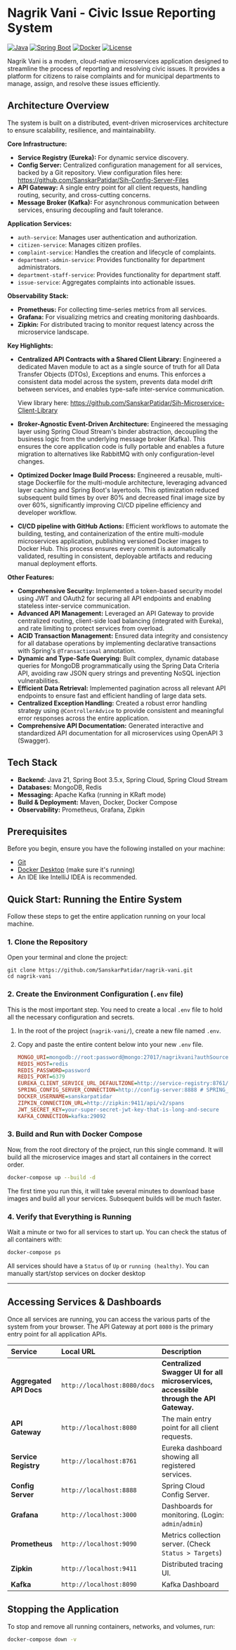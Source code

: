 # Nagrik Vani - Civic Issue Reporting System

[![Java](https://img.shields.io/badge/Java-21-blue.svg)](https://www.java.com)
[![Spring Boot](https://img.shields.io/badge/Spring%20Boot-3.5.x-brightgreen.svg)](https://spring.io/projects/spring-boot)
[![Docker](https://img.shields.io/badge/Docker-Ready-blue.svg)](https://www.docker.com/)
[![License](https://img.shields.io/badge/License-MIT-yellow.svg)](LICENSE)

Nagrik Vani is a modern, cloud-native microservices application designed to streamline the process of reporting and resolving civic issues. It provides a platform for citizens to raise complaints and for municipal departments to manage, assign, and resolve these issues efficiently.

## Architecture Overview

The system is built on a distributed, event-driven microservices architecture to ensure scalability, resilience, and maintainability.

**Core Infrastructure:**
* **Service Registry (Eureka):** For dynamic service discovery.
* **Config Server:** Centralized configuration management for all services, backed by a Git repository. View configuration files here: https://github.com/SanskarPatidar/Sih-Config-Server-Files
* **API Gateway:** A single entry point for all client requests, handling routing, security, and cross-cutting concerns.
* **Message Broker (Kafka):** For asynchronous communication between services, ensuring decoupling and fault tolerance.

**Application Services:**
* `auth-service`: Manages user authentication and authorization.
* `citizen-service`: Manages citizen profiles.
* `complaint-service`: Handles the creation and lifecycle of complaints.
* `department-admin-service`: Provides functionality for department administrators.
* `department-staff-service`: Provides functionality for department staff.
* `issue-service`: Aggregates complaints into actionable issues.

**Observability Stack:**
* **Prometheus:** For collecting time-series metrics from all services.
* **Grafana:** For visualizing metrics and creating monitoring dashboards.
* **Zipkin:** For distributed tracing to monitor request latency across the microservice landscape.

**Key Highlights:**
* **Centralized API Contracts with a Shared Client Library:** Engineered a dedicated Maven module to act as a single source of truth for all Data Transfer Objects (DTOs), Exceptions and enums. This enforces a consistent data model across the system, prevents data model drift between services, and enables type-safe inter-service communication.

  View library here: https://github.com/SanskarPatidar/Sih-Microservice-Client-Library
* **Broker-Agnostic Event-Driven Architecture:** Engineered the messaging layer using Spring Cloud Stream's binder abstraction, decoupling the business logic from the underlying message broker (Kafka). This ensures the core application code is fully portable and enables a future migration to alternatives like RabbitMQ with only configuration-level changes.
* **Optimized Docker Image Build Process:** Engineered a reusable, multi-stage Dockerfile for the multi-module architecture, leveraging advanced layer caching and Spring Boot's layertools. This optimization reduced subsequent build times by over 80% and decreased final image size by over 60%, significantly improving CI/CD pipeline efficiency and developer workflow.
* **CI/CD pipeline with GitHub Actions:** Efficient workflows to automate the building, testing, and containerization of the entire multi-module microservices application, publishing versioned Docker images to Docker Hub. This process ensures every commit is automatically validated, resulting in consistent, deployable artifacts and reducing manual deployment efforts.

**Other Features:**
* **Comprehensive Security:** Implemented a token-based security model using JWT and OAuth2 for securing all API endpoints and enabling stateless inter-service communication.
* **Advanced API Management:** Leveraged an API Gateway to provide centralized routing, client-side load balancing (integrated with Eureka), and rate limiting to protect services from overload.
* **ACID Transaction Management:** Ensured data integrity and consistency for all database operations by implementing declarative transactions with Spring's `@Transactional` annotation.
* **Dynamic and Type-Safe Querying:** Built complex, dynamic database queries for MongoDB programmatically using the Spring Data Criteria API, avoiding raw JSON query strings and preventing NoSQL injection vulnerabilities.
* **Efficient Data Retrieval:** Implemented pagination across all relevant API endpoints to ensure fast and efficient handling of large data sets.
* **Centralized Exception Handling:** Created a robust error handling strategy using `@ControllerAdvice` to provide consistent and meaningful error responses across the entire application.
* **Comprehensive API Documentation:** Generated interactive and standardized API documentation for all microservices using OpenAPI 3 (Swagger).

## Tech Stack

* **Backend:** Java 21, Spring Boot 3.5.x, Spring Cloud, Spring Cloud Stream
* **Databases:** MongoDB, Redis
* **Messaging:** Apache Kafka (running in KRaft mode)
* **Build & Deployment:** Maven, Docker, Docker Compose
* **Observability:** Prometheus, Grafana, Zipkin

## Prerequisites

Before you begin, ensure you have the following installed on your machine:
* [Git](https://git-scm.com/downloads)
* [Docker Desktop](https://www.docker.com/products/docker-desktop/) (make sure it's running)
* An IDE like IntelliJ IDEA is recommended.

## Quick Start: Running the Entire System

Follow these steps to get the entire application running on your local machine.

### 1. Clone the Repository
Open your terminal and clone the project:
```git
git clone https://github.com/SanskarPatidar/nagrik-vani.git
cd nagrik-vani
```

### 2\. Create the Environment Configuration (`.env` file)

This is the most important step. You need to create a local `.env` file to hold all the necessary configuration and secrets.

1.  In the root of the project (`nagrik-vani/`), create a new file named `.env`.

2.  Copy and paste the entire content below into your new `.env` file.

    ```ini
    MONGO_URI=mongodb://root:password@mongo:27017/nagrikvani?authSource=admin
    REDIS_HOST=redis
    REDIS_PASSWORD=password
    REDIS_PORT=6379
    EUREKA_CLIENT_SERVICE_URL_DEFAULTZONE=http://service-registry:8761/eureka
    SPRING_CONFIG_SERVER_CONNECTION=http://config-server:8888 # SPRING_CONFIG_IMPORT name is dangerous, do not try this at home
    DOCKER_USERNAME=sanskarpatidar
    ZIPKIN_CONNECTION_URL=http://zipkin:9411/api/v2/spans
    JWT_SECRET_KEY=your-super-secret-jwt-key-that-is-long-and-secure
    KAFKA_CONNECTION=kafka:29092
    
    ```

### 3\. Build and Run with Docker Compose

Now, from the root directory of the project, run this single command. It will build all the microservice images and start all containers in the correct order.

```bash
docker-compose up --build -d
```

The first time you run this, it will take several minutes to download base images and build all your services. Subsequent builds will be much faster.

### 4\. Verify that Everything is Running

Wait a minute or two for all services to start up. You can check the status of all containers with:

```bash
docker-compose ps
```

All services should have a `Status` of `Up` or `running (healthy)`. You can manually start/stop services on docker desktop

---

## Accessing Services & Dashboards

Once all services are running, you can access the various parts of the system from your browser. The API Gateway at port `8080` is the primary entry point for all application APIs.

| Service | Local URL | Description |
| :--- | :--- | :--- |
| **Aggregated API Docs** | `http://localhost:8080/docs` | **Centralized Swagger UI for all microservices, accessible through the API Gateway.** |
| **API Gateway** | `http://localhost:8080` | The main entry point for all client requests. |
| **Service Registry**| `http://localhost:8761` | Eureka dashboard showing all registered services. |
| **Config Server** | `http://localhost:8888` | Spring Cloud Config Server. |
| **Grafana** | `http://localhost:3000` | Dashboards for monitoring. (Login: `admin`/`admin`) |
| **Prometheus** | `http://localhost:9090` | Metrics collection server. (Check `Status > Targets`) |
| **Zipkin** | `http://localhost:9411` | Distributed tracing UI. |
| **Kafka** | `http://localhost:8090` | Kafka Dashboard |

## Stopping the Application

To stop and remove all running containers, networks, and volumes, run:

```bash
docker-compose down -v
```
```
